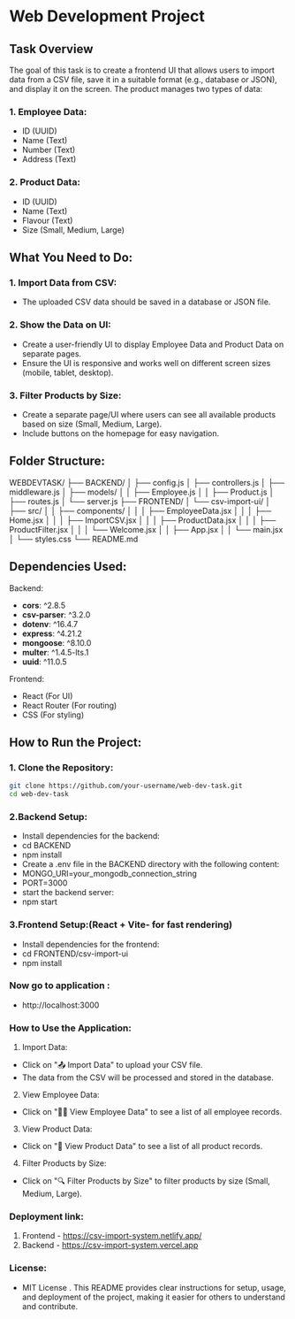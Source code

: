 # Web Development Project

## Task Overview

The goal of this task is to create a frontend UI that allows users to import data from a CSV file, save it in a suitable format (e.g., database or JSON), and display it on the screen. The product manages two types of data:

### 1. Employee Data:

- ID (UUID)
- Name (Text)
- Number (Text)
- Address (Text)

### 2. Product Data:

- ID (UUID)
- Name (Text)
- Flavour (Text)
- Size (Small, Medium, Large)

## What You Need to Do:

### 1. Import Data from CSV:

- The uploaded CSV data should be saved in a database or JSON file.

### 2. Show the Data on UI:

- Create a user-friendly UI to display Employee Data and Product Data on separate pages.
- Ensure the UI is responsive and works well on different screen sizes (mobile, tablet, desktop).

### 3. Filter Products by Size:

- Create a separate page/UI where users can see all available products based on size (Small, Medium, Large).
- Include buttons on the homepage for easy navigation.

## Folder Structure:

WEBDEVTASK/ ├── BACKEND/ │ ├── config.js │ ├── controllers.js │ ├── middleware.js │ ├── models/ │ │ ├── Employee.js │ │ ├── Product.js │ ├── routes.js │ └── server.js ├── FRONTEND/ │ └── csv-import-ui/ │ ├── src/ │ │ ├── components/ │ │ │ ├── EmployeeData.jsx │ │ │ ├── Home.jsx │ │ │ ├── ImportCSV.jsx │ │ │ ├── ProductData.jsx │ │ │ ├── ProductFilter.jsx │ │ │ └── Welcome.jsx │ │ ├── App.jsx │ │ └── main.jsx │ └── styles.css └── README.md

## Dependencies Used:

Backend:

- **cors**: ^2.8.5
- **csv-parser**: ^3.2.0
- **dotenv**: ^16.4.7
- **express**: ^4.21.2
- **mongoose**: ^8.10.0
- **multer**: ^1.4.5-lts.1
- **uuid**: ^11.0.5

Frontend:

- React (For UI)
- React Router (For routing)
- CSS (For styling)

## How to Run the Project:

### 1. Clone the Repository:

```bash
git clone https://github.com/your-username/web-dev-task.git
cd web-dev-task
```

### 2.Backend Setup:

- Install dependencies for the backend:
- cd BACKEND
- npm install
- Create a .env file in the BACKEND directory with the following content:
- MONGO_URI=your_mongodb_connection_string
- PORT=3000
- start the backend server:
- npm start

### 3.Frontend Setup:(React + Vite- for fast rendering)

- Install dependencies for the frontend:
- cd FRONTEND/csv-import-ui
- npm install

### Now go to application :

- http://localhost:3000

### How to Use the Application:

1. Import Data:

- Click on "📤 Import Data" to upload your CSV file.
- The data from the CSV will be processed and stored in the database.

2. View Employee Data:

- Click on "👨‍💼 View Employee Data" to see a list of all employee records.

3. View Product Data:

- Click on "🛒 View Product Data" to see a list of all product records.

4. Filter Products by Size:

- Click on "🔍 Filter Products by Size" to filter products by size (Small, Medium, Large).

### Deployment link:

1. Frontend - https://csv-import-system.netlify.app/
2. Backend - https://csv-import-system.vercel.app

### License:

- MIT License
  . This README provides clear instructions for setup, usage, and deployment of the project, making
  it easier for others to understand and contribute.
